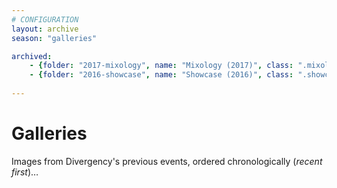 ```yaml
---
# CONFIGURATION
layout: archive
season: "galleries"

archived:
    - {folder: "2017-mixology", name: "Mixology (2017)", class: ".mixology"}
    - {folder: "2016-showcase", name: "Showcase (2016)", class: ".showcase"}
    
---
```

# Galleries     
Images from Divergency's previous events, ordered chronologically (*recent first*)…
